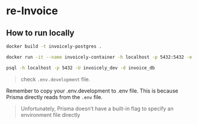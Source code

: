 # re-Invoice

## How to run locally

```sh
docker build -t invoicely-postgres .
```

```sh
docker run -it --name invoicely-container -h localhost -p 5432:5432 -e POSTGRES_PASSWORD=invoicely invoicely-postgres
```

```sh
psql -h localhost -p 5432 -U invoicely_dev -d invoice_db
```

> check `.env.development` file.

Remember to copy your .env.development to .env file. This is because Prisma directly reads from the `.env` file.

> Unfortunately, Prisma doesn’t have a built-in flag to specify an environment file directly
